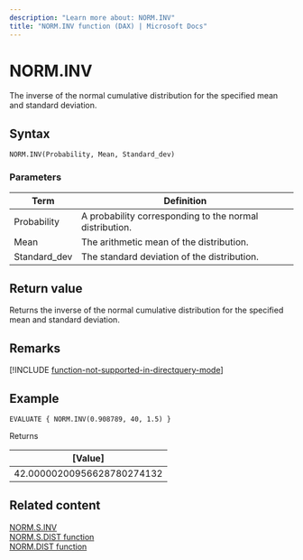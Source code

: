 ```yaml
---
description: "Learn more about: NORM.INV"
title: "NORM.INV function (DAX) | Microsoft Docs"
---
```

# NORM.INV

The inverse of the normal cumulative distribution for the specified mean and standard deviation.
 
  
## Syntax  
  
```dax
NORM.INV(Probability, Mean, Standard_dev)
```
  
### Parameters  
  
|Term|Definition|  
|--------|--------------|  
|Probability|A probability corresponding to the normal distribution.|  
|Mean|The arithmetic mean of the distribution.|
|Standard_dev|The standard deviation of the distribution.|
  
## Return value

Returns the inverse of the normal cumulative distribution for the specified mean and standard deviation.

## Remarks

[!INCLUDE [function-not-supported-in-directquery-mode](includes/function-not-supported-in-directquery-mode.md)]

## Example  
  
```dax
EVALUATE { NORM.INV(0.908789, 40, 1.5) }
```

Returns

|[Value]  |
|---------|
|42.00000200956628780274132    |

## Related content  

[NORM.S.INV](norm-s-inv-dax.md)   
[NORM.S.DIST function](norm-s-dist-dax.md)   
[NORM.DIST function](norm-dist-dax.md)   
